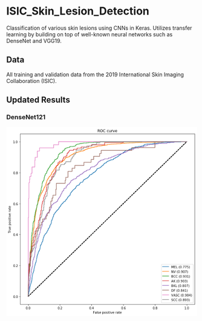 # ISIC_Skin_Lesion_Detection
Classification of various skin lesions using CNNs in Keras. Utilizes transfer learning by building on top of well-known neural networks such as DenseNet and VGG19.

## Data
All training and validation data from the 2019 International Skin Imaging Collaboration (ISIC). 

## Updated Results
### DenseNet121
![DenseNet121](/results/densenet121_roc_curve.png)

